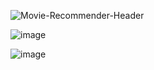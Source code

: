 ![Movie-Recommender-Header](https://github.com/user-attachments/assets/7fe8aa54-42f1-46cd-b871-0ea50424ff7a)

![image](https://github.com/user-attachments/assets/be43e324-8c45-44ad-93a3-fd2738ef2c2e)

![image](https://github.com/user-attachments/assets/49e61eda-9bbe-41e9-bc15-40663569ed71)
